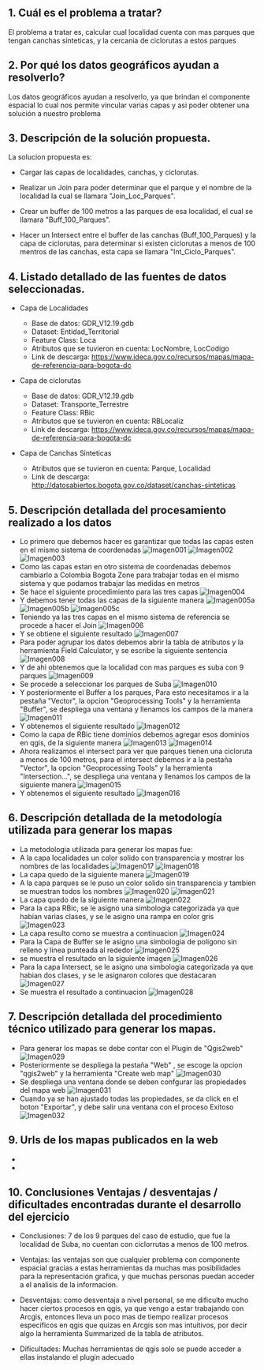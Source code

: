 
##  1. Cuál es el problema a tratar?

 El problema a tratar es, calcular cual localidad cuenta con mas parques que tengan canchas sinteticas, y la cercania de ciclorutas a estos parques

## 2. Por qué los datos geográficos ayudan a resolverlo?

Los datos geográficos ayudan a resolverlo, ya que brindan el componente espacial lo cual nos permite vincular varias capas y asi poder obtener una solución a nuestro problema
   
## 3. Descripción de la solución propuesta.

La solucion propuesta es:

* Cargar las capas de localidades, canchas, y ciclorutas.

* Realizar un Join para poder determinar que el parque y el nombre de la localidad la cual se llamara "Join_Loc_Parques".

* Crear un buffer de 100 metros a las parques de esa localidad, el cual se llamara "Buff_100_Parques".

* Hacer un Intersect entre el buffer de las canchas (Buff_100_Parques) y la capa de ciclorutas, para determinar si existen ciclorutas a menos de 100 mentros de las canchas, esta capa se llamara "Int_Ciclo_Parques".
    
## 4. Listado detallado de las fuentes de datos seleccionadas.

* Capa de Localidades
    - Base de datos: GDR_V12.19.gdb
    - Dataset: Entidad_Territorial
    - Feature Class: Loca
    - Atributos que se tuvieron en cuenta: LocNombre, LocCodigo
    - Link de descarga: https://www.ideca.gov.co/recursos/mapas/mapa-de-referencia-para-bogota-dc

* Capa de ciclorutas 
    - Base de datos: GDR_V12.19.gdb
    - Dataset: Transporte_Terrestre
    - Feature Class: RBic
    - Atributos que se tuvieron en cuenta: RBLocaliz
    - Link de descarga: https://www.ideca.gov.co/recursos/mapas/mapa-de-referencia-para-bogota-dc

* Capa de Canchas Sinteticas 
    - Atributos que se tuvieron en cuenta: Parque, Localidad
    - Link de descarga: http://datosabiertos.bogota.gov.co/dataset/canchas-sinteticas

## 5. Descripción detallada del procesamiento realizado a los datos 

* Lo primero que debemos hacer es garantizar que todas las capas esten en el mismo sistema de coordenadas
     ![Imagen001](Imagenes/Imagen001.PNG "Imagen001")
     ![Imagen002](Imagenes/Imagen002.PNG "Imagen002")
     ![Imagen003](Imagenes/Imagen003.PNG "Imagen003")
* Como las capas estan en otro sistema de coordenadas debemos cambiarlo a Colombia Bogota Zone para trabajar todas en el mismo sistema y que podamos trabajar las medidas en metros
* Se hace el siguiente procedimiento para las tres capas
     ![Imagen004](Imagenes/Imagen004.PNG "Imagen004")
* Y debemos tener todas las capas de la siguiente manera
     ![Imagen005a](Imagenes/Imagen005a.PNG "Imagen005a")
     ![Imagen005b](Imagenes/Imagen005b.PNG "Imagen005b")
     ![Imagen005c](Imagenes/Imagen005c.PNG "Imagen005c")
* Teniendo ya las tres capas en el mismo sistema de referencia se procede a hacer el Join
     ![Imagen006](Imagenes/Imagen006.PNG "Imagen006")
* Y se obtiene el siguiente resultado
     ![Imagen007](Imagenes/Imagen007.PNG "Imagen007")
* Para poder agrupar los datos debemos abrir la tabla de atributos y la herramienta Field Calculator, y se escribe la siguiente sentencia
     ![Imagen008](Imagenes/Imagen008.PNG "Imagen008")
* Y de ahi obtenemos que la localidad con mas parques es suba con 9 parques
     ![Imagen009](Imagenes/Imagen009.PNG "Imagen009")
* Se procede a seleccionar los parques de Suba
     ![Imagen010](Imagenes/Imagen010.PNG "Imagen010")
* Y posteriormente el Buffer a los parques, Para esto necesitamos ir a la pestaña "Vector", la opcion "Geoprocessing Tools" y la herramienta "Buffer", se despliega una ventana y llenamos los campos de la manera
     ![Imagen011](Imagenes/Imagen011.PNG "Imagen011")
* Y obtenemos el siguiente resultado
     ![Imagen012](Imagenes/Imagen012.PNG "Imagen012")
* Como la capa de RBic tiene dominios debemos agregar esos dominios en qgis, de la siguiente manera
     ![Imagen013](Imagenes/Imagen013.PNG "Imagen013")
     ![Imagen014](Imagenes/Imagen014.PNG "Imagen014")
* Ahora realizamos el intersect para ver que parques tienen una cicloruta a menos de 100 metros, para el intersect debemos ir a la pestaña "Vector", la opcion "Geoprocessing Tools" y la herramienta "Intersection...", se despliega una ventana y llenamos los campos de la siguiente manera
     ![Imagen015](Imagenes/Imagen015.PNG "Imagen015")
* Y obtenemos el siguiente resultado
     ![Imagen016](Imagenes/Imagen016.PNG "Imagen016")

## 6. Descripción detallada de la metodología utilizada para generar los mapas 

* La metodologia utilizada para generar los mapas fue:
* A la capa localidades un color solido con transparencia y mostrar los nombres de las localidades
     ![Imagen017](Imagenes/Imagen017.PNG "Imagen017")
     ![Imagen018](Imagenes/Imagen018.PNG "Imagen018")
* La capa quedo de la siguiente manera
     ![Imagen019](Imagenes/Imagen019.PNG "Imagen019")
* A la capa parques se le puso un color solido sin transparencia y tambien se muestran todos los nombres
     ![Imagen020](Imagenes/Imagen020.PNG "Imagen020")
     ![Imagen021](Imagenes/Imagen021.PNG "Imagen021")
* La capa quedo de la siguiente manera
     ![Imagen022](Imagenes/Imagen022.PNG "Imagen022")
* Para la capa RBic, se le asigno una simbologia categorizada ya que habian varias clases, y se le asigno una rampa en color gris
     ![Imagen023](Imagenes/Imagen023.PNG "Imagen023")
* La capa resulto como se muestra a continuacion 
     ![Imagen024](Imagenes/Imagen024.PNG "Imagen024")
* Para la Capa de Buffer se le asigno una simbologia de poligono sin relleno y linea punteada al rededor
     ![Imagen025](Imagenes/Imagen025.PNG "Imagen025")
* se muestra el resultado en la siguiente imagen
     ![Imagen026](Imagenes/Imagen026.PNG "Imagen026")
* Para la capa Intersect, se le asigno una simbologia categorizada ya que habian dos clases, y se le asignaron colores que destacaran
     ![Imagen027](Imagenes/Imagen027.PNG "Imagen027")
* Se muestra el resultado a continuacion
     ![Imagen028](Imagenes/Imagen028.PNG "Imagen028")


## 7. Descripción detallada del procedimiento técnico utilizado para generar los mapas.

* Para generar los mapas se debe contar con el Plugin de "Qgis2web"
    ![Imagen029](Imagenes/Imagen029.PNG "Imagen029")
* Posteriormente se despliega la pestaña "Web" , se escoge la opcion "qgis2web" y la herramienta "Create web map"
      ![Imagen030](Imagenes/Imagen030.PNG "Imagen030")
* Se despliega una ventana donde se deben confgurar las propiedades del mapa web
      ![Imagen031](Imagenes/Imagen031.PNG "Imagen031")
* Cuando ya se han ajustado todas las propiedades, se da click en el boton "Exportar", y debe salir una ventana con el proceso Exitoso
      ![Imagen032](Imagenes/Imagen032.PNG "Imagen032")

## 9. Urls de los mapas publicados en la web

* 
* 
    
## 10. Conclusiones Ventajas / desventajas / dificultades encontradas durante el desarrollo del ejercicio

* Conclusiones: 7 de los 9 parques del caso de estudio, que fue la localidad de Suba, no cuentan con ciclorrutas a menos de 100 metros.

* Ventajas: las ventajas son que cualquier problema con componente espacial gracias a estas herramientas da muchas mas posibilidades para la representación grafica, y que muchas personas puedan acceder a el analisis de la informacion.

* Desventajas: como desventaja a nivel personal, se me dificulto mucho hacer ciertos procesos en qgis, ya que vengo a estar trabajando con Arcgis, entonces lleva un poco mas de tiempo realizar procesos especificos en qgis que quizas en Arcgis son mas intuitivos, por decir algo la herramienta Summarized de la tabla de atributos.

* Dificultades: Muchas herramientas de qgis solo se puede acceder a ellas instalando el plugin adecuado

